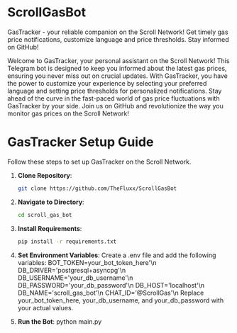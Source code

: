 # ScrollGasBot
GasTracker - your reliable companion on the Scroll Network! Get timely gas price notifications, customize language and price thresholds. Stay informed on GitHub!

Welcome to GasTracker, your personal assistant on the Scroll Network! This Telegram bot is designed to keep you informed about the latest gas prices, ensuring you never miss out on crucial updates. With GasTracker, you have the power to customize your experience by selecting your preferred language and setting price thresholds for personalized notifications. Stay ahead of the curve in the fast-paced world of gas price fluctuations with GasTracker by your side. Join us on GitHub and revolutionize the way you monitor gas prices on the Scroll Network!

# GasTracker Setup Guide

Follow these steps to set up GasTracker on the Scroll Network.

1. **Clone Repository**: 
   ```bash
   git clone https://github.com/TheFluxx/ScrollGasBot

2. **Navigate to Directory**:
   ```bash
   cd scroll_gas_bot

3. **Install Requirements**: 
   ```bash
   pip install -r requirements.txt
   
4. **Set Environment Variables**:
   Create a .env file and add the following variables:
    BOT_TOKEN=your_bot_token_here'\n
    DB_DRIVER='postgresql+asyncpg'\n
    DB_USERNAME='your_db_username'\n
    DB_PASSWORD='your_db_password'\n
    DB_HOST='localhost'\n
    DB_NAME='scroll_gas_bot'\n
    CHAT_ID='@ScrollGas'\n
   Replace your_bot_token_here, your_db_username, and your_db_password with your actual values.

5. **Run the Bot**:
   python main.py


   

